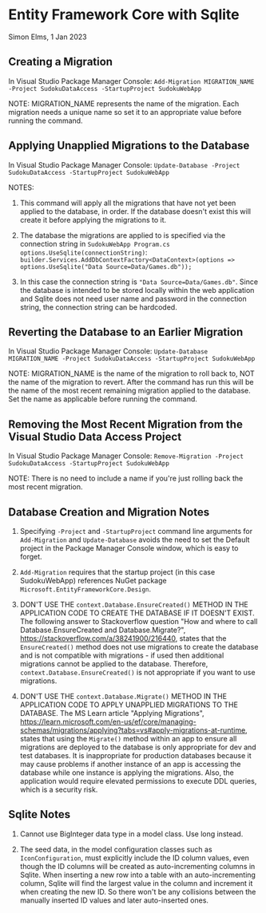 ﻿Entity Framework Core with Sqlite
=================================
Simon Elms, 1 Jan 2023

Creating a Migration
--------------------
In Visual Studio Package Manager Console:
	`Add-Migration MIGRATION_NAME -Project SudokuDataAccess -StartupProject SudokuWebApp`

NOTE: MIGRATION_NAME represents the name of the migration.  Each migration needs a unique name so set it to an appropriate value before running the command.

Applying Unapplied Migrations to the Database
---------------------------------------------
In Visual Studio Package Manager Console:
	`Update-Database -Project SudokuDataAccess -StartupProject SudokuWebApp`

NOTES:
1. This command will apply all the migrations that have not yet been applied to the database, in order.  If the database doesn't exist this will create it before applying the migrations to it.

2. The database the migrations are applied to is specified via the connection string in `SudokuWebApp Program.cs` `options.UseSqlite(connectionString)`:
	`builder.Services.AddDbContextFactory<DataContext>(options => 
		options.UseSqlite("Data Source=Data/Games.db"));` 

3. In this case the connection string is `"Data Source=Data/Games.db"`.  Since the database is intended to be stored locally within the web application and Sqlite does not need user name and password in the connection string, the connection string can be hardcoded.

Reverting the Database to an Earlier Migration
----------------------------------------------
In Visual Studio Package Manager Console:
	`Update-Database MIGRATION_NAME -Project SudokuDataAccess -StartupProject SudokuWebApp`

NOTE: MIGRATION_NAME is the name of the migration to roll back to, NOT the name of the migration to revert.  After the command has run this will be the name of the most recent remaining migration applied to the database.  Set the name as applicable before running the command.

Removing the Most Recent Migration from the Visual Studio Data Access Project
-----------------------------------------------------------------------------
In Visual Studio Package Manager Console:
	`Remove-Migration -Project SudokuDataAccess -StartupProject SudokuWebApp`

NOTE: There is no need to include a name if you're just rolling back the most recent migration.

Database Creation and Migration Notes
-------------------------------------
1. Specifying `-Project` and `-StartupProject` command line arguments for `Add-Migration` and `Update-Database` avoids the need to set the Default project in the Package Manager Console window, which is easy to forget.

2. `Add-Migration` requires that the startup project (in this case SudokuWebApp) references NuGet package `Microsoft.EntityFrameworkCore.Design`.

3. DON'T USE THE `context.Database.EnsureCreated()` METHOD IN THE APPLICATION CODE TO CREATE THE DATABASE IF IT DOESN'T EXIST.  The following answer to Stackoverflow question "How and where to call Database.EnsureCreated and Database.Migrate?", https://stackoverflow.com/a/38241900/216440, states that the `EnsureCreated()` method does not use migrations to create the database and is not compatible with migrations - if used then additional migrations cannot be applied to the database.  Therefore, `context.Database.EnsureCreated()` is not appropriate if you want to use migrations.

4. DON'T USE THE `context.Database.Migrate()` METHOD IN THE APPLICATION CODE TO APPLY UNAPPLIED MIGRATIONS TO THE DATABASE.  The MS Learn article "Applying Migrations", https://learn.microsoft.com/en-us/ef/core/managing-schemas/migrations/applying?tabs=vs#apply-migrations-at-runtime, states that using the `Migrate()` method within an app to ensure all migrations are deployed to the database is only appropriate for dev and test databases.  It is inappropriate for production databases because it may cause problems if another instance of an app is accessing the database while one instance is applying the migrations.  Also, the application would require elevated permissions to execute DDL queries, which is a security risk.

Sqlite Notes
------------
1. Cannot use BigInteger data type in a model class.  Use long instead.

2. The seed data, in the model configuration classes such as `IconConfiguration`, must explicitly include the ID column values, even though the ID columns will be created as auto-incrementing columns in Sqlite.  When inserting a new row into a table with an auto-incrementing column, Sqlite will find the largest value in the column and increment it when creating the new ID.  So there won't be any collisions between the manually inserted ID values and later auto-inserted ones.